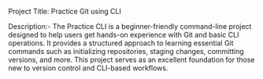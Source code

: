 Project Title: Practice Git using CLI

Description:-
The Practice CLI is a beginner-friendly command-line project designed to help users get hands-on experience with Git and basic CLI operations. It provides a structured approach to learning essential Git commands such as initializing repositories, staging changes, committing versions, and more. This project serves as an excellent foundation for those new to version control and CLI-based workflows.  

